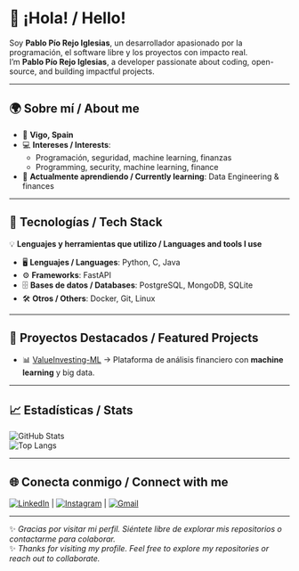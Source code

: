 # 👋 ¡Hola! / Hello!

Soy **Pablo Pío Rejo Iglesias**, un desarrollador apasionado por la programación, el software libre y los proyectos con impacto real.  
I’m **Pablo Pío Rejo Iglesias**, a developer passionate about coding, open-source, and building impactful projects.  

---

## 🌍 Sobre mí / About me
- 📍 **Vigo, Spain**  
- 💻 **Intereses / Interests**:  
  - Programación, seguridad, machine learning, finanzas  
  - Programming, security, machine learning, finance  
- 🌱 **Actualmente aprendiendo / Currently learning**: Data Engineering & finances 

---

## 🔧 Tecnologías / Tech Stack
💡 **Lenguajes y herramientas que utilizo / Languages and tools I use**  

- 🖥️ **Lenguajes / Languages**: Python, C, Java
- ⚙️ **Frameworks**: FastAPI
- 🗄️ **Bases de datos / Databases**: PostgreSQL, MongoDB, SQLite  
- 🛠️ **Otros / Others**: Docker, Git, Linux

---

## 📌 Proyectos Destacados / Featured Projects

- 📊 [ValueInvesting-ML](https://github.com/pablorejo/value-investing) → Plataforma de análisis financiero con **machine learning** y big data.  

---

## 📈 Estadísticas / Stats

![GitHub Stats](https://github-readme-stats.vercel.app/api?username=pablorejo&show_icons=true&theme=radical)  
![Top Langs](https://github-readme-stats.vercel.app/api/top-langs/?username=pablorejo&layout=compact&theme=radical)  

---

## 🌐 Conecta conmigo / Connect with me

[![LinkedIn](https://img.shields.io/badge/LinkedIn-0077B5?style=for-the-badge&logo=linkedin&logoColor=white)](https://www.linkedin.com/in/pablo-p%C3%ADo-rejo-iglesias-178206240/) | 
[![Instagram](https://img.shields.io/badge/Instagram-E4405F?style=for-the-badge&logo=instagram&logoColor=white)](https://www.instagram.com/pablorejo/) | 
[![Gmail](https://img.shields.io/badge/Email-D14836?style=for-the-badge&logo=gmail&logoColor=white)](mailto:pablopiorejoiglesias@gmail.com)


---

✨ _Gracias por visitar mi perfil. Siéntete libre de explorar mis repositorios o contactarme para colaborar._  
✨ _Thanks for visiting my profile. Feel free to explore my repositories or reach out to collaborate._  
